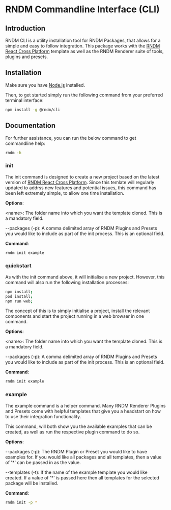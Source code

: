 # RNDM Commandline Interface (CLI)

## Introduction

RNDM CLI is a utility installation tool for RNDM Packages, that allows for a simple and easy to follow integration. This package works with the [RNDM React Cross Platform](https://github.com/rndm-com/rndm-cli) template as well as the RNDM Renderer suite of tools, plugins and presets.

## Installation

Make sure you have [Node.js](http://nodejs.org/) installed.

Then, to get started simply run the following command from your preferred terminal interface:

```sh
npm install -g @rndm/cli
```

## Documentation

For further assistance, you can run the below command to get commandline help:

```sh
rndm -h
```

### init

The init command is designed to create a new project based on the latest version of [RNDM React Cross Platform](https://github.com/rndm-com/rndm-cli). Since this temlate will regularly updated to addrss new features and potential issues, this command has been left extremely simple, to allow one time installation.

**Options**:

\<name\>: The folder name into which you want the template cloned. This is a mandatory field.

--packages (-p): A comma delimited array of RNDM Plugins and Presets you would like to include as part of the init process. This is an optional field.

**Command**:
```sh
rndm init example
```

### quickstart

As with the init command above, it will initialise a new project. However, this command will also run the following installation processes:

```sh
npm install;
pod install;
npm run web;
```

The concept of this is to simply initialise a project, install the relevant components and start the project running in a web browser in one command.

**Options**:

\<name\>: The folder name into which you want the template cloned. This is a mandatory field.

--packages (-p): A comma delimited array of RNDM Plugins and Presets you would like to include as part of the init process. This is an optional field.

**Command**:
```sh
rndm init example
```

### example

The example command is a helper command. Many RNDM Renderer Plugins and Presets come with helpful templates that give you a headstart on how to use their integration functionality.

This command, will both show you the available examples that can be created, as well as run the respective plugin command to do so.

**Options**:

--packages (-p): The RNDM Plugin or Preset you would like to have examples for. If you would like all packages and all templates, then a value of '*' can be passed in as the value.

--templates (-t): If the name of the example template you would like created. If a value of '*' is passed here then all templates for the selected package will be installed.

**Command**:
```sh
rndm init -p *
```
